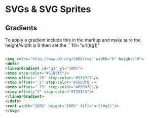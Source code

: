 # SVGs & SVG Sprites


## Gradients
To apply a gradient include this in the markup and make sure the height/width is 0 then set the ```fill="url(#g1)"
```html

<svg xmlns="http://www.w3.org/2000/svg" width="0" height="0">
<defs>
<linearGradient id="g1" y1="100%">
<stop stop-color="#5183f5"/>
<stop offset=".25" stop-color="#5379f7"/>
<stop offset=".5" stop-color="#5b6df8"/>
<stop offset=".75" stop-color="#6560f8"/>
<stop offset="1" stop-color="#7251f5"/>
</linearGradient>
</defs>
<rect width="100%" height="100%" fill="url(#g1)"/>
</svg>
```
